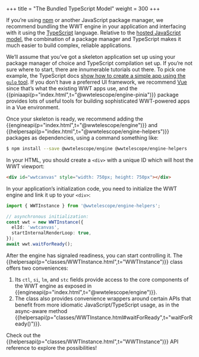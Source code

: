 +++
title = "The Bundled TypeScript Model"
weight = 300
+++

If you’re using [npm] or another JavaScript package manager, we recommend
bundling the WWT engine in your application and interfacing with it using the
[TypeScript] language. Relative to the [hosted JavaScript
model](@/getting-started/hosted-javascript-model.md), the combination of a
package manager and TypeScript makes it much easier to build complex, reliable
applications.

[npm]: https://npmjs.com/
[TypeScript]: https://www.typescriptlang.org/

We’ll assume that you’ve got a skeleton application set up using your package
manager of choice and TypeScript compilation set up. If you’re not sure where to
start, there are innumerable tutorials out there. To pick one example, the
TypeScript docs [show how to create a simple app using the `gulp`
tool][ts-gulp-example]. If you don’t have a preferred UI framework, we recommend
[Vue] since that’s what the existing WWT apps use, and
the {{piniaapi(p="index.html",t="@wwtelescope/engine-pinia")}} package provides lots
of useful tools for building sophisticated WWT-powered apps in a Vue
environment.

[ts-gulp-example]: https://www.typescriptlang.org/docs/handbook/gulp.html
[Vue]: https://vuejs.org/

Once your skeleton is ready, we recommend adding
the {{engineapi(p="index.html",t="@wwtelescope/engine")}}
and {{helpersapi(p="index.html",t="@wwtelescope/engine-helpers")}}
packages as dependencies, using a command something like:

```sh
$ npm install --save @wwtelescope/engine @wwtelescope/engine-helpers
```

In your HTML, you should create a `<div>` with a unique ID which will host the
WWT viewport:

```html
<div id="wwtcanvas" style="width: 750px; height: 750px"></div>
```

In your application’s initialization code, you need to initialize the WWT engine and
link it up to your `<div>`:

```ts
import { WWTInstance } from '@wwtelescope/engine-helpers';

// asynchronous initialization:
const wwt = new WWTInstance({
  elId: 'wwtcanvas',
  startInternalRenderLoop: true,
});
await wwt.waitForReady();
```

After the engine has signaled readiness, you can start controlling it.
The {{helpersapi(p="classes/WWTInstance.html",t="WWTInstance")}} class offers
two conveniences:

1. Its `ctl`, `si`, `lm`, and `stc` fields provide access to the core components
   of the WWT engine as exposed in {{engineapi(p="index.html",t="@wwtelescope/engine")}}.
2. The class also provides convenience wrappers around certain APIs that benefit from
   more idiomatic JavaScript/TypeScript usage, as in the async-aware
   method {{helpersapi(p="classes/WWTInstance.html#waitForReady",t="waitForReady()")}}.

Check out the {{helpersapi(p="classes/WWTInstance.html",t="WWTInstance")}} API
reference to explore the possibilities!

